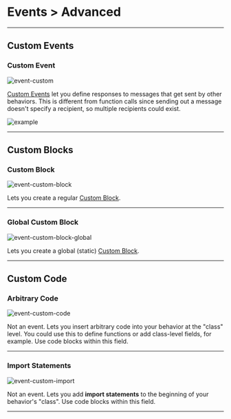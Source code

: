 # Events > Advanced

***

## Custom Events

### Custom Event

![event-custom](http://static.stencyl.com/pedia2/block-images/13%20-%20Events/17%20-%20Advanced/event-custom.png)

[Custom Events](http://www.stencyl.com/help/view/custom-events/) let you define responses to messages that get sent by other behaviors. This is different from function calls since sending out a message doesn't specify a recipient, so multiple recipients could exist.

![example](http://static.stencyl.com/pedia2/ch6/customevent/image02.png)

***

## Custom Blocks

### Custom Block

![event-custom-block](http://static.stencyl.com/pedia2/block-images/13%20-%20Events/18%20-%20Advanced/event-custom-block.png)

Lets you create a regular [Custom Block](http://www.stencyl.com/help/view/creating-custom-blocks/).

***

### Global Custom Block

![event-custom-block-global](http://static.stencyl.com/pedia2/block-images/13%20-%20Events/18%20-%20Advanced/event-custom-block-global.png)

Lets you create a global (static) [Custom Block](http://www.stencyl.com/help/view/creating-custom-blocks/).

***

## Custom Code

### Arbitrary Code

![event-custom-code](http://static.stencyl.com/pedia2/block-images/13%20-%20Events/19%20-%20Advanced/event-custom-code.png)

Not an event. Lets you insert arbitrary code into your behavior at the "class" level. You could use this to define functions or add class-level fields, for example. Use code blocks within this field.

***

### Import Statements

![event-custom-import](http://static.stencyl.com/pedia2/block-images/13%20-%20Events/19%20-%20Advanced/event-custom-import.png)

Not an event. Lets you add **import statements** to the beginning of your behavior's "class". Use code blocks within this field.

***

